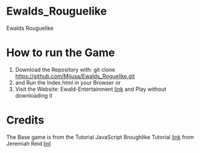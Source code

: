 # Ewalds_Rouguelike
Ewalds Rouguelike


# How to run the Game
1. Download the Repository with: git clone https://github.com/Mijusa/Ewalds_Roguelike.git
2. and Run the Index.html in your Browser
or
2. Visit the Website: Ewald-Entertainment [link](http://ewald-entertainment.de:2000) and Play without downloading it

# Credits
The Base game is from the Tutorial JavaScript Broughlike Tutorial [link](https://nluqo.github.io/broughlike-tutorial/index.html) from Jeremiah Reid [linl](https://github.com/nluqo)